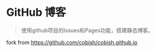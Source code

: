 # GitHub 博客

> 使用github项目的Issues和Pages功能，搭建静态博客。

fork from https://github.com/cobish/cobish.github.io